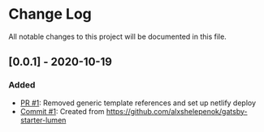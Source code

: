 # Change Log

All notable changes to this project will be documented in this file.

## [0.0.1] - 2020-10-19

### Added

- [PR #1](): Removed generic template references and set up netlify deploy
- [Commit #1](https://github.com/collinmesser/collinmesser/commit/9be053c5f7b4875584f4020301832dac76baac0f): Created from https://github.com/alxshelepenok/gatsby-starter-lumen
